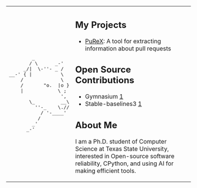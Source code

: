 <table>
<tr>
<td>

<pre>
        _
       / \      _-'
     _/|  \-''- _ /
__-' { |          \
    /             \
    /       "o.  |o }
    |            \ ;
                  ',
       \_         __\
         ''-_    \.//
           / '-____'
          /
        _'
      _-'
</pre>

</td>
<td>

## My Projects
- [PuReX](https://github.com/j0m0k0/PuReX): A tool for extracting information about pull requests
  
## Open Source Contributions
- Gymnasium [1](https://github.com/Farama-Foundation/Gymnasium/pull/1358)  
- Stable-baselines3 [1](https://github.com/DLR-RM/stable-baselines3/pull/2143)  


## About Me
I am a Ph.D. student of Computer Science at Texas State University, interested in Open-source software reliability, CPython, and using AI for making efficient tools.

</td>
</tr>
</table>
